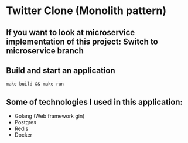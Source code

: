 # Twitter Clone (Monolith pattern)

## If you want to look at microservice implementation of this project: Switch to microservice branch
## Build and start an application
```
make build && make run
```
## Some of technologies I used in this application:
- Golang (Web framework gin)
- Postgres
- Redis
- Docker
